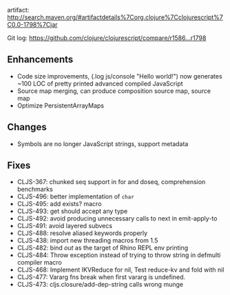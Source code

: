 
artifact: http://search.maven.org/#artifactdetails%7Corg.clojure%7Cclojurescript%7C0.0-1798%7Cjar

Git log: https://github.com/clojure/clojurescript/compare/r1586...r1798

Enhancements
------------

* Code size improvements, (.log js/console "Hello world!") now
  generates ~100 LOC of pretty printed advanced compiled JavaScript
* Source map merging, can produce composition source map, source map
* Optimize PersistentArrayMaps

Changes
-------

* Symbols are no longer JavaScript strings, support metadata

Fixes
-----

* CLJS-367: chunked seq support in for and doseq, comprehension benchmarks
* CLJS-496: better implementation of `char`
* CLJS-495: add exists? macro
* CLJS-493: get should accept any type
* CLJS-492: avoid producing unnecessary calls to next in emit-apply-to
* CLJS-491: avoid layered subvecs
* CLJS-488: resolve aliased keywords properly
* CLJS-438: import new threading macros from 1.5
* CLJS-482: bind *out* as the target of Rhino REPL env printing
* CLJS-484: Throw exception instead of trying to throw string in defmulti compiler macro
* CLJS-468: Implement IKVReduce for nil, Test reduce-kv and fold with nil
* CLJS-477: Vararg fns break when first vararg is undefined.
* CLJS-473: cljs.closure/add-dep-string calls wrong munge